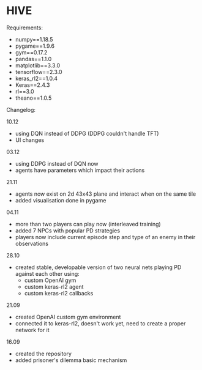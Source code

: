 # HIVE
Requirements:
- numpy==1.18.5
- pygame==1.9.6
- gym==0.17.2
- pandas==1.1.0
- matplotlib==3.3.0
- tensorflow==2.3.0
- keras_rl2==1.0.4
- Keras==2.4.3
- rl==3.0
- theano==1.0.5



Changelog:

10.12
- using DQN instead of DDPG (DDPG couldn't handle TFT)
- UI changes

03.12
- using DDPG instead of DQN now
- agents have parameters which impact their actions

21.11
- agents now exist on 2d 43x43 plane and interact when on the same tile
- added visualisation done in pygame

04.11
- more than two players can play now (interleaved training)
- added 7 NPCs with popular PD strategies
- players now include current episode step and type of an enemy in their observations

28.10
- created stable, developable version of two neural nets playing PD against each other using:
  - custom OpenAI gym
  - custom keras-rl2 agent
  - custom keras-rl2 callbacks

21.09
- created OpenAI custom gym environment
- connected it to keras-rl2, doesn't work yet, need to create a proper network for it

16.09
- created the repository
- added prisoner's dilemma basic mechanism
